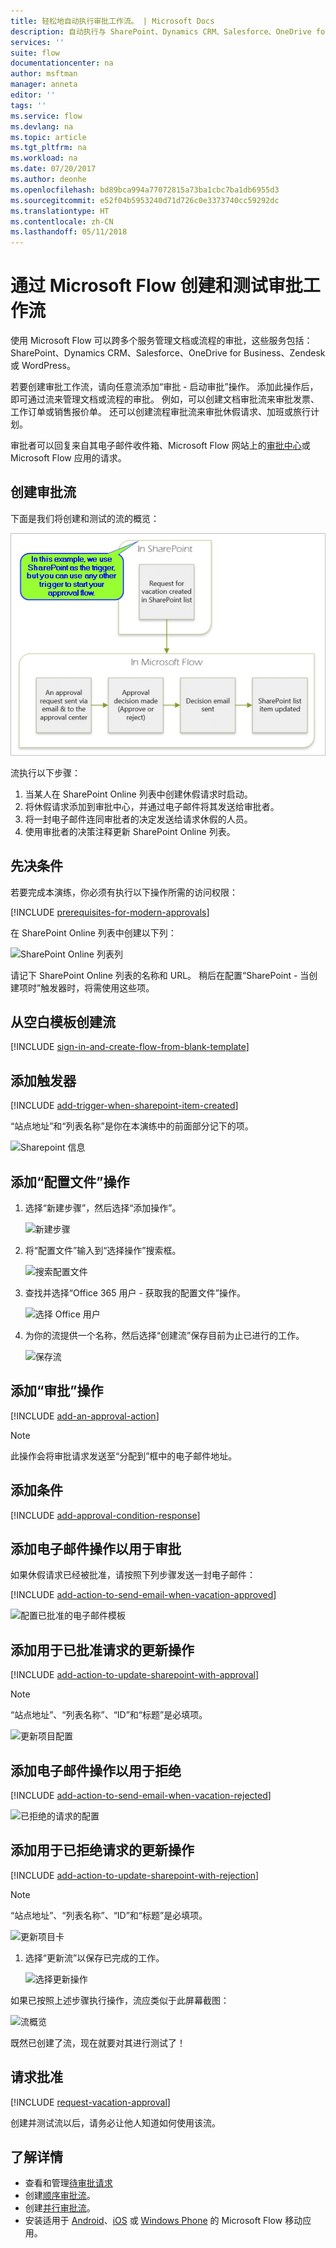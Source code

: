 ```yaml
---
title: 轻松地自动执行审批工作流。 | Microsoft Docs
description: 自动执行与 SharePoint、Dynamics CRM、Salesforce、OneDrive for Business、Zendesk 或 WordPress 集成的审批工作流。
services: ''
suite: flow
documentationcenter: na
author: msftman
manager: anneta
editor: ''
tags: ''
ms.service: flow
ms.devlang: na
ms.topic: article
ms.tgt_pltfrm: na
ms.workload: na
ms.date: 07/20/2017
ms.author: deonhe
ms.openlocfilehash: bd89bca994a77072815a73ba1cbc7ba1db6955d3
ms.sourcegitcommit: e52f04b5953240d71d726c0e3373740cc59292dc
ms.translationtype: HT
ms.contentlocale: zh-CN
ms.lasthandoff: 05/11/2018
---
```

# <a name="create-and-test-an-approval-workflow-with-microsoft-flow"></a>通过 Microsoft Flow 创建和测试审批工作流

使用 Microsoft Flow 可以跨多个服务管理文档或流程的审批，这些服务包括：SharePoint、Dynamics CRM、Salesforce、OneDrive for Business、Zendesk 或 WordPress。

若要创建审批工作流，请向任意流添加“审批 - 启动审批”操作。 添加此操作后，即可通过流来管理文档或流程的审批。 例如，可以创建文档审批流来审批发票、工作订单或销售报价单。 还可以创建流程审批流来审批休假请求、加班或旅行计划。

审批者可以回复来自其电子邮件收件箱、Microsoft Flow 网站上的[审批中心](https://flow.microsoft.com/manage/approvals/received/)或 Microsoft Flow 应用的请求。

## <a name="create-an-approval-flow"></a>创建审批流
下面是我们将创建和测试的流的概览：

   ![流概览](./media/modern-approvals/create-flow-overview.png)

流执行以下步骤：

1. 当某人在 SharePoint Online 列表中创建休假请求时启动。
2. 将休假请求添加到审批中心，并通过电子邮件将其发送给审批者。
3. 将一封电子邮件连同审批者的决定发送给请求休假的人员。
4. 使用审批者的决策注释更新 SharePoint Online 列表。

## <a name="prerequisites"></a>先决条件
若要完成本演练，你必须有执行以下操作所需的访问权限：

[!INCLUDE [prerequisites-for-modern-approvals](includes/prerequisites-for-modern-approvals.md)]

在 SharePoint Online 列表中创建以下列：

   ![SharePoint Online 列表列](./media/modern-approvals/sharepoint-list-fields.png)

请记下 SharePoint Online 列表的名称和 URL。 稍后在配置“SharePoint - 当创建项时”触发器时，将需使用这些项。

## <a name="create-your-flow-from-the-blank-template"></a>从空白模板创建流
[!INCLUDE [sign-in-and-create-flow-from-blank-template](includes/sign-in-and-create-flow-from-blank-template.md)]

## <a name="add-a-trigger"></a>添加触发器

[!INCLUDE [add-trigger-when-sharepoint-item-created](includes/add-trigger-when-sharepoint-item-created.md)]

“站点地址”和“列表名称”是你在本演练中的前面部分记下的项。

![Sharepoint 信息](./media/modern-approvals/select-sharepoint-site-info.png)

## <a name="add-a-profile-action"></a>添加“配置文件”操作

1. 选择“新建步骤”，然后选择“添加操作”。
   
    ![新建步骤](./media/modern-approvals/select-sharepoint-add-action.png)
2. 将“配置文件”输入到“选择操作”搜索框。
   
    ![搜索配置文件](./media/modern-approvals/search-for-profile.png)
3. 查找并选择“Office 365 用户 - 获取我的配置文件”操作。
   
    ![选择 Office 用户](./media/modern-approvals/select-my-profile.png)
4. 为你的流提供一个名称，然后选择“创建流”保存目前为止已进行的工作。
   
    ![保存流](./media/modern-approvals/save.png)

## <a name="add-an-approval-action"></a>添加“审批”操作

[!INCLUDE [add-an-approval-action](includes/add-an-approval-action.md)]

> [!NOTE]
> 此操作会将审批请求发送至“分配到”框中的电子邮件地址。
>
>

## <a name="add-a-condition"></a>添加条件

[!INCLUDE [add-approval-condition-response](includes/add-approval-condition-response.md)]

## <a name="add-an-email-action-for-approvals"></a>添加电子邮件操作以用于审批

如果休假请求已经被批准，请按照下列步骤发送一封电子邮件：

[!INCLUDE [add-action-to-send-email-when-vacation-approved](includes/add-action-to-send-email-when-vacation-approved.md)]

   ![配置已批准的电子邮件模板](./media/sequential-modern-approvals/yes-email-config.png)

## <a name="add-an-update-action-for-approved-requests"></a>添加用于已批准请求的更新操作

[!INCLUDE [add-action-to-update-sharepoint-with-approval](includes/add-action-to-update-sharepoint-with-approval.md)]

> [!NOTE]
> “站点地址”、“列表名称”、“ID”和“标题”是必填项。
>
>

![更新项目配置](./media/modern-approvals/configure-update-item.png)

## <a name="add-an-email-action-for-rejections"></a>添加电子邮件操作以用于拒绝

[!INCLUDE [add-action-to-send-email-when-vacation-rejected](includes/add-action-to-send-email-when-vacation-rejected.md)]

![已拒绝的请求的配置](./media/modern-approvals/configure-rejected-email.png)

## <a name="add-update-action-for-rejected-requests"></a>添加用于已拒绝请求的更新操作

[!INCLUDE [add-action-to-update-sharepoint-with-rejection](includes/add-action-to-update-sharepoint-with-rejection.md)]

   > [!NOTE]
   > “站点地址”、“列表名称”、“ID”和“标题”是必填项。
   >
   >

![更新项目卡](./media/modern-approvals/configure-update-item-no.png)

1. 选择“更新流”以保存已完成的工作。
   
    ![选择更新操作](./media/modern-approvals/update.png)

如果已按照上述步骤执行操作，流应类似于此屏幕截图：

![流概览](./media/modern-approvals/completed-flow.png)

既然已创建了流，现在就要对其进行测试了！

## <a name="request-an-approval"></a>请求批准

[!INCLUDE [request-vacation-approval](includes/request-vacation-approval.md)]

创建并测试流以后，请务必让他人知道如何使用该流。

## <a name="learn-more"></a>了解详情

* 查看和管理[待审批请求](approve-reject-requests.md)
* 创建[顺序审批流](sequential-modern-approvals.md)。
* 创建[并行审批流](parallel-modern-approvals.md)。
* 安装适用于 [Android](https://aka.ms/flowmobiledocsandroid)、[iOS](https://aka.ms/flowmobiledocsios) 或 [Windows Phone](https://aka.ms/flowmobilewindows) 的 Microsoft Flow 移动应用。
